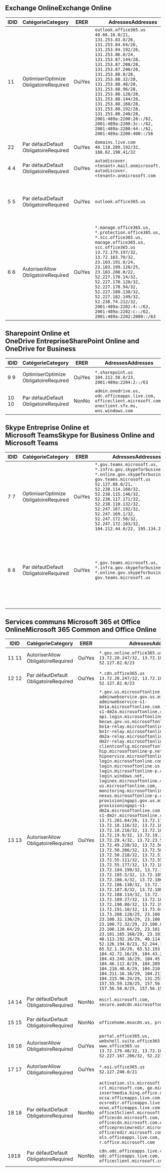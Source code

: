 <!--THIS FILE IS AUTOMATICALLY GENERATED. MANUAL CHANGES WILL BE OVERWRITTEN.-->
<!--Please contact the Office 365 Endpoints team with any questions.-->
<!--USGovGCCHigh endpoints version 2018100100-->
<!--File generated 2018-10-01 22:00:10.9526-->

## <a name="exchange-online"></a><span data-ttu-id="4853e-101">Exchange Online</span><span class="sxs-lookup"><span data-stu-id="4853e-101">Exchange Online</span></span>

<span data-ttu-id="4853e-102">ID</span><span class="sxs-lookup"><span data-stu-id="4853e-102">ID</span></span> | <span data-ttu-id="4853e-103">Catégorie</span><span class="sxs-lookup"><span data-stu-id="4853e-103">Category</span></span> | <span data-ttu-id="4853e-104">ER</span><span class="sxs-lookup"><span data-stu-id="4853e-104">ER</span></span> | <span data-ttu-id="4853e-105">Adresses</span><span class="sxs-lookup"><span data-stu-id="4853e-105">Addresses</span></span> | <span data-ttu-id="4853e-106">Ports</span><span class="sxs-lookup"><span data-stu-id="4853e-106">Ports</span></span>
-- | -------------------- | --- | ------------------------------------------------------------------------------------------------------------------------------------------------------------------------------------------------------------------------------------------------------------------------------------------------------------------------------------------------------------------------------------------------------------------------------------------------ | -------------------------------
<span data-ttu-id="4853e-107">1</span><span class="sxs-lookup"><span data-stu-id="4853e-107">1</span></span> | <span data-ttu-id="4853e-108">Optimiser</span><span class="sxs-lookup"><span data-stu-id="4853e-108">Optimize</span></span><BR><span data-ttu-id="4853e-109">Obligatoire</span><span class="sxs-lookup"><span data-stu-id="4853e-109">Required</span></span> | <span data-ttu-id="4853e-110">Oui</span><span class="sxs-lookup"><span data-stu-id="4853e-110">Yes</span></span> | `outlook.office365.us`<BR>`40.66.16.0/21, 131.253.83.0/26, 131.253.84.64/26, 131.253.84.192/26, 131.253.86.0/24, 131.253.87.144/28, 131.253.87.208/28, 131.253.87.240/28, 131.253.88.0/28, 131.253.88.32/28, 131.253.88.48/28, 131.253.88.96/28, 131.253.88.128/28, 131.253.88.144/28, 131.253.88.160/28, 131.253.88.192/28, 131.253.88.240/28, 2001:489a:2200:28::/62, 2001:489a:2200:3c::/62, 2001:489a:2200:44::/62, 2001:489a:2200:400::/56` | <span data-ttu-id="4853e-111">**TCP :** 443, 80</span><span class="sxs-lookup"><span data-stu-id="4853e-111">**TCP:** 443, 80</span></span>
<span data-ttu-id="4853e-112">2</span><span class="sxs-lookup"><span data-stu-id="4853e-112">2</span></span> | <span data-ttu-id="4853e-113">Par défaut</span><span class="sxs-lookup"><span data-stu-id="4853e-113">Default</span></span><BR><span data-ttu-id="4853e-114">Obligatoire</span><span class="sxs-lookup"><span data-stu-id="4853e-114">Required</span></span> | <span data-ttu-id="4853e-115">Oui</span><span class="sxs-lookup"><span data-stu-id="4853e-115">Yes</span></span> | `domains.live.com`<BR>`40.118.209.192/32, 168.62.190.41/32` | <span data-ttu-id="4853e-116">**TCP :** 443, 80</span><span class="sxs-lookup"><span data-stu-id="4853e-116">**TCP:** 443, 80</span></span>
<span data-ttu-id="4853e-117">4 </span><span class="sxs-lookup"><span data-stu-id="4853e-117">4</span></span> | <span data-ttu-id="4853e-118">Par défaut</span><span class="sxs-lookup"><span data-stu-id="4853e-118">Default</span></span><BR><span data-ttu-id="4853e-119">Obligatoire</span><span class="sxs-lookup"><span data-stu-id="4853e-119">Required</span></span> | <span data-ttu-id="4853e-120">Oui</span><span class="sxs-lookup"><span data-stu-id="4853e-120">Yes</span></span> | `autodiscover.<tenant>.mail.onmicrosoft.com, autodiscover.<tenant>.onmicrosoft.com` | <span data-ttu-id="4853e-121">**TCP :** 443, 80</span><span class="sxs-lookup"><span data-stu-id="4853e-121">**TCP:** 443, 80</span></span>
<span data-ttu-id="4853e-122">5 </span><span class="sxs-lookup"><span data-stu-id="4853e-122">5</span></span> | <span data-ttu-id="4853e-123">Par défaut</span><span class="sxs-lookup"><span data-stu-id="4853e-123">Default</span></span><BR><span data-ttu-id="4853e-124">Obligatoire</span><span class="sxs-lookup"><span data-stu-id="4853e-124">Required</span></span> | <span data-ttu-id="4853e-125">Oui</span><span class="sxs-lookup"><span data-stu-id="4853e-125">Yes</span></span> | `outlook.office365.us` | <span data-ttu-id="4853e-126">**TCP :** 143, 25, 587, 993, 995</span><span class="sxs-lookup"><span data-stu-id="4853e-126">**TCP:** 143, 25, 587, 993, 995</span></span>
<span data-ttu-id="4853e-127">6 </span><span class="sxs-lookup"><span data-stu-id="4853e-127">6</span></span> | <span data-ttu-id="4853e-128">Autoriser</span><span class="sxs-lookup"><span data-stu-id="4853e-128">Allow</span></span><BR><span data-ttu-id="4853e-129">Obligatoire</span><span class="sxs-lookup"><span data-stu-id="4853e-129">Required</span></span> | <span data-ttu-id="4853e-130">Oui</span><span class="sxs-lookup"><span data-stu-id="4853e-130">Yes</span></span> | `*.manage.office365.us, *.protection.office365.us, *.scc.office365.us, manage.office365.us, scc.office365.us`<BR>`13.72.179.197/32, 13.72.183.70/32, 23.103.191.0/24, 23.103.199.128/25, 23.103.208.0/22, 52.227.170.14/32, 52.227.170.120/32, 52.227.178.94/32, 52.227.180.138/32, 52.227.182.149/32, 52.238.74.212/32, 2001:489a:2202:4::/62, 2001:489a:2202:c::/62, 2001:489a:2202:2000::/63` | <span data-ttu-id="4853e-131">**TCP :** 25, 443</span><span class="sxs-lookup"><span data-stu-id="4853e-131">**TCP:** 25, 443</span></span>

## <a name="sharepoint-online-and-onedrive-for-business"></a><span data-ttu-id="4853e-132">Sharepoint Online et OneDrive Entreprise</span><span class="sxs-lookup"><span data-stu-id="4853e-132">SharePoint Online and OneDrive for Business</span></span>

<span data-ttu-id="4853e-133">ID</span><span class="sxs-lookup"><span data-stu-id="4853e-133">ID</span></span> | <span data-ttu-id="4853e-134">Catégorie</span><span class="sxs-lookup"><span data-stu-id="4853e-134">Category</span></span> | <span data-ttu-id="4853e-135">ER</span><span class="sxs-lookup"><span data-stu-id="4853e-135">ER</span></span> | <span data-ttu-id="4853e-136">Adresses</span><span class="sxs-lookup"><span data-stu-id="4853e-136">Addresses</span></span> | <span data-ttu-id="4853e-137">Ports</span><span class="sxs-lookup"><span data-stu-id="4853e-137">Ports</span></span>
-- | -------------------- | --- | ----------------------------------------------------------------------------------------------------------- | ----------------
<span data-ttu-id="4853e-138">9 </span><span class="sxs-lookup"><span data-stu-id="4853e-138">9</span></span> | <span data-ttu-id="4853e-139">Optimiser</span><span class="sxs-lookup"><span data-stu-id="4853e-139">Optimize</span></span><BR><span data-ttu-id="4853e-140">Obligatoire</span><span class="sxs-lookup"><span data-stu-id="4853e-140">Required</span></span> | <span data-ttu-id="4853e-141">Oui</span><span class="sxs-lookup"><span data-stu-id="4853e-141">Yes</span></span> | `*.sharepoint.us`<BR>`104.212.50.0/23, 2001:489a:2204:2::/63` | <span data-ttu-id="4853e-142">**TCP :** 443, 80</span><span class="sxs-lookup"><span data-stu-id="4853e-142">**TCP:** 443, 80</span></span>
<span data-ttu-id="4853e-143">10  </span><span class="sxs-lookup"><span data-stu-id="4853e-143">10</span></span> | <span data-ttu-id="4853e-144">Par défaut</span><span class="sxs-lookup"><span data-stu-id="4853e-144">Default</span></span><BR><span data-ttu-id="4853e-145">Obligatoire</span><span class="sxs-lookup"><span data-stu-id="4853e-145">Required</span></span> | <span data-ttu-id="4853e-146">Non</span><span class="sxs-lookup"><span data-stu-id="4853e-146">No</span></span> | `admin.onedrive.us, odc.officeapps.live.com, officeclient.microsoft.com, oneclient.sfx.ms, wns.windows.com` | <span data-ttu-id="4853e-147">**TCP :** 443, 80</span><span class="sxs-lookup"><span data-stu-id="4853e-147">**TCP:** 443, 80</span></span>

## <a name="skype-for-business-online-and-microsoft-teams"></a><span data-ttu-id="4853e-148">Skype Entreprise Online et Microsoft Teams</span><span class="sxs-lookup"><span data-stu-id="4853e-148">Skype for Business Online and Microsoft Teams</span></span>

<span data-ttu-id="4853e-149">ID</span><span class="sxs-lookup"><span data-stu-id="4853e-149">ID</span></span> | <span data-ttu-id="4853e-150">Catégorie</span><span class="sxs-lookup"><span data-stu-id="4853e-150">Category</span></span> | <span data-ttu-id="4853e-151">ER</span><span class="sxs-lookup"><span data-stu-id="4853e-151">ER</span></span> | <span data-ttu-id="4853e-152">Adresses</span><span class="sxs-lookup"><span data-stu-id="4853e-152">Addresses</span></span> | <span data-ttu-id="4853e-153">Ports</span><span class="sxs-lookup"><span data-stu-id="4853e-153">Ports</span></span>
-- | -------------------- | --- | --------------------------------------------------------------------------------------------------------------------------------------------------------------------------------------------------------------------------------------------------------------------------------------------------------------------------------- | --------------------------------------------------
<span data-ttu-id="4853e-154">7 </span><span class="sxs-lookup"><span data-stu-id="4853e-154">7</span></span> | <span data-ttu-id="4853e-155">Optimiser</span><span class="sxs-lookup"><span data-stu-id="4853e-155">Optimize</span></span><BR><span data-ttu-id="4853e-156">Obligatoire</span><span class="sxs-lookup"><span data-stu-id="4853e-156">Required</span></span> | <span data-ttu-id="4853e-157">Oui</span><span class="sxs-lookup"><span data-stu-id="4853e-157">Yes</span></span> | `*.gov.teams.microsoft.us, *.infra.gov.skypeforbusiness.us, *.online.gov.skypeforbusiness.us, gov.teams.microsoft.us`<BR>`52.127.88.0/21, 52.238.114.160/32, 52.238.115.146/32, 52.238.117.171/32, 52.238.118.132/32, 52.247.167.192/32, 52.247.169.1/32, 52.247.172.50/32, 52.247.172.103/32, 104.212.44.0/22, 195.134.228.0/22` | <span data-ttu-id="4853e-158">**TCP :** 443, 80</span><span class="sxs-lookup"><span data-stu-id="4853e-158">**TCP:** 443, 80</span></span><BR><span data-ttu-id="4853e-159">**UDP :** 3478</span><span class="sxs-lookup"><span data-stu-id="4853e-159">**UDP:** 3478</span></span>
<span data-ttu-id="4853e-160">8 </span><span class="sxs-lookup"><span data-stu-id="4853e-160">8</span></span> | <span data-ttu-id="4853e-161">Par défaut</span><span class="sxs-lookup"><span data-stu-id="4853e-161">Default</span></span><BR><span data-ttu-id="4853e-162">Obligatoire</span><span class="sxs-lookup"><span data-stu-id="4853e-162">Required</span></span> | <span data-ttu-id="4853e-163">Oui</span><span class="sxs-lookup"><span data-stu-id="4853e-163">Yes</span></span> | `*.gov.teams.microsoft.us, *.infra.gov.skypeforbusiness.us, *.online.gov.skypeforbusiness.us, gov.teams.microsoft.us` | <span data-ttu-id="4853e-164">**TCP :** 5061, 50000-59999</span><span class="sxs-lookup"><span data-stu-id="4853e-164">**TCP:** 5061, 50000-59999</span></span><BR><span data-ttu-id="4853e-165">**UDP :** 50000-59999</span><span class="sxs-lookup"><span data-stu-id="4853e-165">**UDP:** 50000-59999</span></span>

## <a name="microsoft-365-common-and-office-online"></a><span data-ttu-id="4853e-166">Services communs Microsoft 365 et Office Online</span><span class="sxs-lookup"><span data-stu-id="4853e-166">Microsoft 365 Common and Office Online</span></span>

<span data-ttu-id="4853e-167">ID</span><span class="sxs-lookup"><span data-stu-id="4853e-167">ID</span></span> | <span data-ttu-id="4853e-168">Catégorie</span><span class="sxs-lookup"><span data-stu-id="4853e-168">Category</span></span> | <span data-ttu-id="4853e-169">ER</span><span class="sxs-lookup"><span data-stu-id="4853e-169">ER</span></span> | <span data-ttu-id="4853e-170">Adresses</span><span class="sxs-lookup"><span data-stu-id="4853e-170">Addresses</span></span> | <span data-ttu-id="4853e-171">Ports</span><span class="sxs-lookup"><span data-stu-id="4853e-171">Ports</span></span>
-- | ------------------- | --- | -------------------------------------------------------------------------------------------------------------------------------------------------------------------------------------------------------------------------------------------------------------------------------------------------------------------------------------------------------------------------------------------------------------------------------------------------------------------------------------------------------------------------------------------------------------------------------------------------------------------------------------------------------------------------------------------------------------------------------------------------------------------------------------------------------------------------------------------------------------------------------------------------------------------------------------------------------------------------------------------------------------------------------------------------------------------------------------------------------------------------------------------------------------------------------------------------------------------------------------------------------------------------------------------------------------------------------------------------------------------------------------------------------------------------------------------------------------------------------------------------------------------------------------------------------------------------------------------------------------------------------------------------------------------------------------------------------------------------------------------------------------------------------------------------------------------------------------------------------------------------------------------------------------------------------------------------------------------------------------------------------------------------------------------------------------------------------------------------------------------------------------- | ----------------
<span data-ttu-id="4853e-172">11 </span><span class="sxs-lookup"><span data-stu-id="4853e-172">11</span></span> | <span data-ttu-id="4853e-173">Autoriser</span><span class="sxs-lookup"><span data-stu-id="4853e-173">Allow</span></span><BR><span data-ttu-id="4853e-174">Obligatoire</span><span class="sxs-lookup"><span data-stu-id="4853e-174">Required</span></span> | <span data-ttu-id="4853e-175">Oui</span><span class="sxs-lookup"><span data-stu-id="4853e-175">Yes</span></span> | `*.gov.online.office365.us`<BR>`13.72.20.247/32, 13.72.185.126/32, 52.127.82.0/23` | <span data-ttu-id="4853e-176">**TCP :** 443</span><span class="sxs-lookup"><span data-stu-id="4853e-176">**TCP:** 443</span></span>
<span data-ttu-id="4853e-177">12 </span><span class="sxs-lookup"><span data-stu-id="4853e-177">12</span></span> | <span data-ttu-id="4853e-178">Par défaut</span><span class="sxs-lookup"><span data-stu-id="4853e-178">Default</span></span><BR><span data-ttu-id="4853e-179">Obligatoire</span><span class="sxs-lookup"><span data-stu-id="4853e-179">Required</span></span> | <span data-ttu-id="4853e-180">Oui</span><span class="sxs-lookup"><span data-stu-id="4853e-180">Yes</span></span> | `*.cdn.office365.us`<BR>`13.72.20.247/32, 13.72.185.126/32, 52.127.82.0/23` | <span data-ttu-id="4853e-181">**TCP :** 443</span><span class="sxs-lookup"><span data-stu-id="4853e-181">**TCP:** 443</span></span>
<span data-ttu-id="4853e-182">13 </span><span class="sxs-lookup"><span data-stu-id="4853e-182">13</span></span> | <span data-ttu-id="4853e-183">Autoriser</span><span class="sxs-lookup"><span data-stu-id="4853e-183">Allow</span></span><BR><span data-ttu-id="4853e-184">Obligatoire</span><span class="sxs-lookup"><span data-stu-id="4853e-184">Required</span></span> | <span data-ttu-id="4853e-185">Oui</span><span class="sxs-lookup"><span data-stu-id="4853e-185">Yes</span></span> | `*.gov.us.microsoftonline.com, adminwebservice.gov.us.microsoftonline.com, adminwebservice-s1-bn1a.microsoftonline.com, adminwebservice-s1-dm2a.microsoftonline.com, api.login.microsoftonline.com, becws.gov.us.microsoftonline.com, bws-s1-bn1a-relay.microsoftonline.com, bws-s1-bn1r-relay.microsoftonline.com, bws-s1-dm2a-relay.microsoftonline.com, bws-s1-dm2r-relay.microsoftonline.com, clientconfig.microsoftonline-p.net, hip.microsoftonline-p.net, hipservice.microsoftonline.com, login.microsoftonline.com, login.microsoftonline.us, login.microsoftonline-p.com, login.windows.net, loginex.microsoftonline.com, login-us.microsoftonline.com, monitoring.microsoftonline-p.com, nexus.microsoftonline-p.com, provisioningapi.gov.us.microsoftonline.com, provisioningapi-s1-dm2a.microsoftonline.com, provisioningapi-s1-dm2r.microsoftonline.com`<BR>`13.71.201.64/26, 13.72.17.49/32, 13.72.18.116/32, 13.72.18.212/32, 13.72.18.216/32, 13.72.18.221/32, 13.72.19.9/32, 13.72.19.36/32, 13.72.20.4/32, 13.72.23.54/32, 13.72.49.238/32, 13.72.50.182/32, 13.72.50.206/32, 13.72.50.212/32, 13.72.50.218/32, 13.72.51.69/32, 13.72.55.111/32, 13.72.55.162/32, 13.72.55.177/32, 13.72.184.118/32, 13.72.184.199/32, 13.72.184.206/32, 13.72.185.5/32, 13.72.185.34/32, 13.72.186.4/32, 13.72.186.27/32, 13.72.186.138/32, 13.72.186.230/32, 13.72.187.8/32, 13.72.188.36/32, 13.72.188.114/32, 13.72.188.142/32, 13.72.189.27/32, 13.72.189.143/32, 13.72.190.80/32, 13.72.190.167/32, 13.72.191.10/32, 13.73.64.64/26, 13.73.208.128/25, 23.100.16.168/29, 23.100.32.136/29, 23.100.64.24/29, 23.100.72.32/29, 23.100.80.64/29, 23.100.120.64/29, 23.101.144.136/29, 23.101.165.168/29, 23.101.181.128/29, 40.113.192.16/29, 40.114.120.16/29, 52.126.194.0/23, 52.244.120.128/25, 65.52.1.16/29, 65.52.193.136/29, 104.42.72.16/29, 104.43.208.16/29, 104.43.240.16/29, 104.45.208.104/29, 104.46.112.8/29, 104.209.144.16/29, 104.210.48.8/29, 104.210.208.16/29, 104.211.16.16/29, 104.211.48.16/29, 104.215.96.24/29, 131.253.120.0/24, 157.55.59.128/25, 157.56.53.128/25, 157.56.58.0/25, 157.56.151.0/25` | <span data-ttu-id="4853e-186">**TCP :** 443</span><span class="sxs-lookup"><span data-stu-id="4853e-186">**TCP:** 443</span></span>
<span data-ttu-id="4853e-187">14 </span><span class="sxs-lookup"><span data-stu-id="4853e-187">14</span></span> | <span data-ttu-id="4853e-188">Par défaut</span><span class="sxs-lookup"><span data-stu-id="4853e-188">Default</span></span><BR><span data-ttu-id="4853e-189">Obligatoire</span><span class="sxs-lookup"><span data-stu-id="4853e-189">Required</span></span> | <span data-ttu-id="4853e-190">Non</span><span class="sxs-lookup"><span data-stu-id="4853e-190">No</span></span> | `mscrl.microsoft.com, secure.aadcdn.microsoftonline-p.com` | <span data-ttu-id="4853e-191">**TCP :** 443</span><span class="sxs-lookup"><span data-stu-id="4853e-191">**TCP:** 443</span></span>
<span data-ttu-id="4853e-192">15 </span><span class="sxs-lookup"><span data-stu-id="4853e-192">15</span></span> | <span data-ttu-id="4853e-193">Par défaut</span><span class="sxs-lookup"><span data-stu-id="4853e-193">Default</span></span><BR><span data-ttu-id="4853e-194">Obligatoire</span><span class="sxs-lookup"><span data-stu-id="4853e-194">Required</span></span> | <span data-ttu-id="4853e-195">Non</span><span class="sxs-lookup"><span data-stu-id="4853e-195">No</span></span> | `officehome.msocdn.us, prod.msocdn.us` | <span data-ttu-id="4853e-196">**TCP :** 443, 80</span><span class="sxs-lookup"><span data-stu-id="4853e-196">**TCP:** 443, 80</span></span>
<span data-ttu-id="4853e-197">16 </span><span class="sxs-lookup"><span data-stu-id="4853e-197">16</span></span> | <span data-ttu-id="4853e-198">Autoriser</span><span class="sxs-lookup"><span data-stu-id="4853e-198">Allow</span></span><BR><span data-ttu-id="4853e-199">Obligatoire</span><span class="sxs-lookup"><span data-stu-id="4853e-199">Required</span></span> | <span data-ttu-id="4853e-200">Oui</span><span class="sxs-lookup"><span data-stu-id="4853e-200">Yes</span></span> | `portal.office365.us, webshell.suite.office365.us, www.office365.us`<BR>`13.72.179.48/32, 13.72.188.8/32, 52.227.167.206/32, 52.227.170.242/32` | <span data-ttu-id="4853e-201">**TCP :** 443, 80</span><span class="sxs-lookup"><span data-stu-id="4853e-201">**TCP:** 443, 80</span></span>
<span data-ttu-id="4853e-202">17 </span><span class="sxs-lookup"><span data-stu-id="4853e-202">17</span></span> | <span data-ttu-id="4853e-203">Autoriser</span><span class="sxs-lookup"><span data-stu-id="4853e-203">Allow</span></span><BR><span data-ttu-id="4853e-204">Obligatoire</span><span class="sxs-lookup"><span data-stu-id="4853e-204">Required</span></span> | <span data-ttu-id="4853e-205">Oui</span><span class="sxs-lookup"><span data-stu-id="4853e-205">Yes</span></span> | `*.osi.office365.us`<BR>`52.127.240.0/21` | <span data-ttu-id="4853e-206">**TCP :** 443</span><span class="sxs-lookup"><span data-stu-id="4853e-206">**TCP:** 443</span></span>
<span data-ttu-id="4853e-207">18 </span><span class="sxs-lookup"><span data-stu-id="4853e-207">18</span></span> | <span data-ttu-id="4853e-208">Par défaut</span><span class="sxs-lookup"><span data-stu-id="4853e-208">Default</span></span><BR><span data-ttu-id="4853e-209">Obligatoire</span><span class="sxs-lookup"><span data-stu-id="4853e-209">Required</span></span> | <span data-ttu-id="4853e-210">Non</span><span class="sxs-lookup"><span data-stu-id="4853e-210">No</span></span> | `activation.sls.microsoft.com, crl.microsoft.com, go.microsoft.com, insertmedia.bing.office.net, ocsa.officeapps.live.com, ocsredir.officeapps.live.com, ocws.officeapps.live.com, office15client.microsoft.com, officecdn.microsoft.com, officecdn.microsoft.com.edgesuite.net, officepreviewredir.microsoft.com, officeredir.microsoft.com, ols.officeapps.live.com, r.office.microsoft.com` | <span data-ttu-id="4853e-211">**TCP :** 443, 80</span><span class="sxs-lookup"><span data-stu-id="4853e-211">**TCP:** 443, 80</span></span>
<span data-ttu-id="4853e-212">19</span><span class="sxs-lookup"><span data-stu-id="4853e-212">19</span></span> | <span data-ttu-id="4853e-213">Par défaut</span><span class="sxs-lookup"><span data-stu-id="4853e-213">Default</span></span><BR><span data-ttu-id="4853e-214">Obligatoire</span><span class="sxs-lookup"><span data-stu-id="4853e-214">Required</span></span> | <span data-ttu-id="4853e-215">Non</span><span class="sxs-lookup"><span data-stu-id="4853e-215">No</span></span> | `cdn.odc.officeapps.live.com, odc.officeapps.live.com, officeclient.microsoft.com` | <span data-ttu-id="4853e-216">**TCP :** 443, 80</span><span class="sxs-lookup"><span data-stu-id="4853e-216">**TCP:** 443, 80</span></span>
